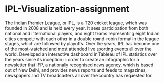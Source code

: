 # IPL-Visualization-assignment
The Indian Premier League, or IPL, is a T20 cricket league, which was founded in 2008 and is held every year. It sees participation from both national and international players, and eight teams representing eight Indian cities compete with each other in a double round-robin format in the league stages, which are followed by playoffs. Over the years, IPL has become one of the most-watched and most attended live sporting events all over the world.
Developed an interactive dashboard in Tableau of IPL statistics over the years since its inception in order to create an infographic for a newsletter that IFP, a nationally recognised news agency, which is based out of New Delhi, and provides news reports and feeds to magazines, newspapers and TV broadcasters all over the country has requested for. 
